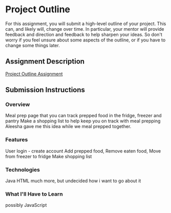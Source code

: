 # Project Outline
For this assignment, you will submit a high-level outline of your project. This can, and likely will, change over time. In particular, your mentor will provide feedback and direction and feedback to help sharpen your ideas. So don't worry if you feel unsure about some aspects of the outline, or if you have to change some things later.

## Assignment Description
[Project Outline Assignment](https://education.launchcode.org/liftoff/assignments/project-outline/)

## Submission Instructions

### Overview
Meal prep page that you can track prepped food in the fridge, freezer and pantry
Make a shopping list to help keep you on track with meal prepping
Aleesha gave me this idea while we meal prepped together.
### Features
User login - create account
Add prepped food, Remove eaten food, Move from freezer to fridge
Make shopping list
### Technologies
Java
HTML
much more, but undecided how i want to go about it

### What I'll Have to Learn
possibly JavaScript
